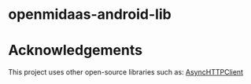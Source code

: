 openmidaas-android-lib
======================

Acknowledgements
=====================
This project uses other open-source libraries such as:
[AsyncHTTPClient](https://github.com/AsyncHttpClient/async-http-client)
